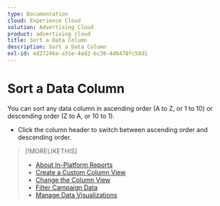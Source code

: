 ```yaml
---
type: Documentation
cloud: Experience Cloud
solution: Advertising Cloud
product: advertising cloud
title: Sort a Data Column
description: Sort a Data Column
exl-id: ed27246a-a31e-4ad2-bc30-446478fc58d1
---
```

# Sort a Data Column

You can sort any data column in ascending order (A to Z, or 1 to 10) or descending order (Z to A, or 10 to 1).

* Click the column header to switch between ascending order and descending order.

>[!MORELIKETHIS]
>
>* [About In-Platform Reports](campaign-reports-about.md)
>* [Create a Custom Column View](column-view-create.md)
>* [Change the Column View](column-view-change.md)
>* [Filter Campaign Data](campaign-data-filter.md)
>* [Manage Data Visualizations](campaign-data-visualization-manage.md)
